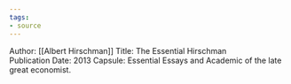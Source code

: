 ```yaml
---
tags: 
- source
---
```


Author: [[Albert Hirschman]]
Title: The Essential Hirschman	
Publication Date: 2013
Capsule: Essential Essays and Academic of the late great economist. 


